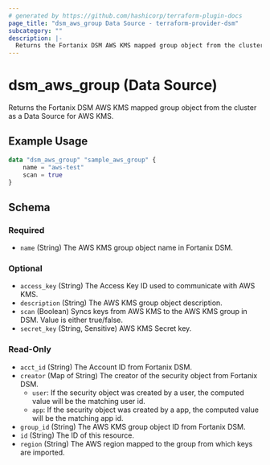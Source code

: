 ```yaml
---
# generated by https://github.com/hashicorp/terraform-plugin-docs
page_title: "dsm_aws_group Data Source - terraform-provider-dsm"
subcategory: ""
description: |-
  Returns the Fortanix DSM AWS KMS mapped group object from the cluster as a Data Source for AWS KMS.
---
```


# dsm_aws_group (Data Source)

Returns the Fortanix DSM AWS KMS mapped group object from the cluster as a Data Source for AWS KMS.

## Example Usage

```terraform
data "dsm_aws_group" "sample_aws_group" {
    name = "aws-test"
    scan = true
}
```

<!-- schema generated by tfplugindocs -->
## Schema

### Required

- `name` (String) The AWS KMS group object name in Fortanix DSM.

### Optional

- `access_key` (String) The Access Key ID used to communicate with AWS KMS.
- `description` (String) The AWS KMS group object description.
- `scan` (Boolean) Syncs keys from AWS KMS to the AWS KMS group in DSM. Value is either true/false.
- `secret_key` (String, Sensitive) AWS KMS Secret key.

### Read-Only

- `acct_id` (String) The Account ID from Fortanix DSM.
- `creator` (Map of String) The creator of the security object from Fortanix DSM.
   * `user`: If the security object was created by a user, the computed value will be the matching user id.
   * `app`: If the security object was created by a app, the computed value will be the matching app id.
- `group_id` (String) The AWS KMS group object ID from Fortanix DSM.
- `id` (String) The ID of this resource.
- `region` (String) The AWS region mapped to the group from which keys are imported.
